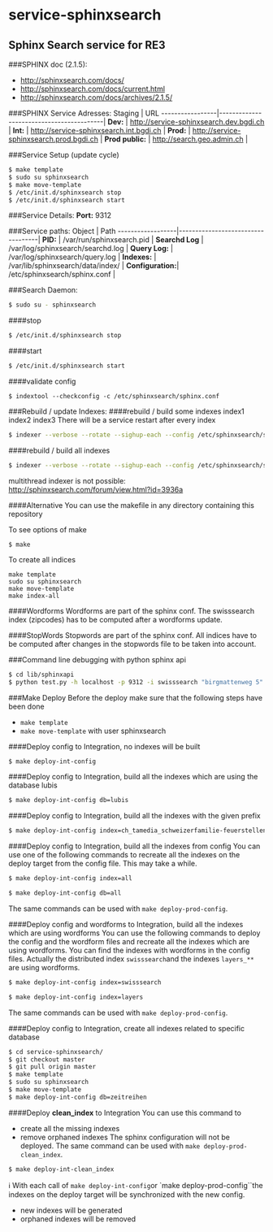 service-sphinxsearch
====================

Sphinx Search service for RE3
---------------------------------------------------

###SPHINX doc (2.1.5):
- http://sphinxsearch.com/docs/
- http://sphinxsearch.com/docs/current.html
- http://sphinxsearch.com/docs/archives/2.1.5/

###SPHINX Service Adresses:
Staging          | URL
-----------------|------------------------------------------|
**Dev:**         | http://service-sphinxsearch.dev.bgdi.ch  |
**Int:**         | http://service-sphinxsearch.int.bgdi.ch  |
**Prod:**        | http://service-sphinxsearch.prod.bgdi.ch |
**Prod public:** | http://search.geo.admin.ch               |

###Service Setup (update cycle)
```bash
$ make template
$ sudo su sphinxsearch
$ make move-template
$ /etc/init.d/sphinxsearch stop
$ /etc/init.d/sphinxsearch start
```

###Service Details:
**Port:**           9312

###Service paths:
Object            | Path
------------------|-----------------------------------|
**PID:**          | /var/run/sphinxsearch.pid         |
**Searchd Log**   | /var/log/sphinxsearch/searchd.log |
**Query Log:**    | /var/log/sphinxsearch/query.log   |
**Indexes:**      | /var/lib/sphinxsearch/data/index/ |
**Configuration:**| /etc/sphinxsearch/sphinx.conf     |

###Search Daemon:
```bash
$ sudo su - sphinxsearch
```

####stop
```bash
$ /etc/init.d/sphinxsearch stop
```
####start
```bash
$ /etc/init.d/sphinxsearch start
```

####validate config
```
$ indextool --checkconfig -c /etc/sphinxsearch/sphinx.conf
```
###Rebuild / update Indexes:
####rebuild / build some indexes index1 index2 index3
There will be a service restart after every index
```bash
$ indexer --verbose --rotate --sighup-each --config /etc/sphinxsearch/sphinx.conf index1 index2 index3
```
####rebuild / build all indexes
```bash
$ indexer --verbose --rotate --sighup-each --config /etc/sphinxsearch/sphinx.conf --all
```
multithread indexer is not possible: http://sphinxsearch.com/forum/view.html?id=3936a

####Alternative
You can use the makefile in any directory containing this repository

To see options of make
```
$ make
```

To create all indices
```
make template
sudo su sphinxsearch
make move-template
make index-all
```
####Wordforms
Wordforms are part of the sphinx conf.
The swisssearch index (zipcodes) has to be computed after a wordforms update.

####StopWords
Stopwords are part of the sphinx conf.
All indices have to be computed after changes in the stopwords file to be taken into account.

###Command line debugging with python sphinx api
```bash
$ cd lib/sphinxapi
$ python test.py -h localhost -p 9312 -i swisssearch "birgmattenweg 5"
```

###Make Deploy
Before the deploy make sure that the following steps have been done
* ```make template```
* ```make move-template``` with user sphinxsearch

####Deploy config to Integration, no indexes will be built
```bash
$ make deploy-int-config
```

####Deploy config to Integration, build all the indexes which are using the database lubis
```bash
$ make deploy-int-config db=lubis
```

####Deploy config to Integration, build all the indexes with the given prefix
```bash
$ make deploy-int-config index=ch_tamedia_schweizerfamilie-feuerstellen
```
####Deploy config to Integration, build all the indexes from config
You can use one of the following commands to recreate all the indexes on the deploy target from the config file. This may take a while.
```bash
$ make deploy-int-config index=all
```
```bash
$ make deploy-int-config db=all
```
The same commands can be used with ```make deploy-prod-config```.

####Deploy config and wordforms to Integration, build all the indexes which are using wordforms
You can use the following commands to deploy the config and the wordform files and recreate all the indexes which are using wordforms. You can find the indexes with wordforms in the config files. Actually the distributed index ``swisssearch``and the indexes ``layers_**`` are using wordforms.
```bash
$ make deploy-int-config index=swisssearch
```
```bash
$ make deploy-int-config index=layers
```
The same commands can be used with ```make deploy-prod-config```.

####Deploy config to Integration, create all indexes related to specific database
```bash
$ cd service-sphinxsearch/
$ git checkout master
$ git pull origin master
$ make template
$ sudo su sphinxsearch
$ make move-template
$ make deploy-int-config db=zeitreihen
```

####Deploy **clean_index** to Integration
You can use this command to
* create all the missing indexes
* remove orphaned indexes
The sphinx configuration will not be deployed. The same command can be used with ```make deploy-prod-clean_index```.
```bash
$ make deploy-int-clean_index
```

:information_source:
With each call of ``make deploy-int-config``or `make deploy-prod-config``the indexes on the deploy target will be synchronized with the new config.
* new indexes will be generated
* orphaned indexes will be removed
